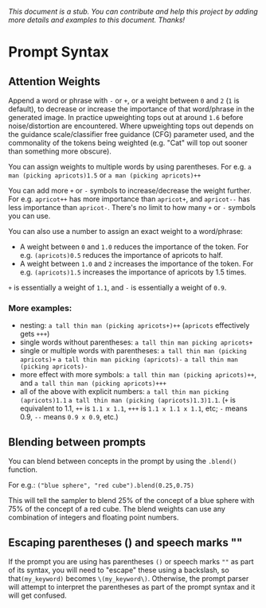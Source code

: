 *This document is a stub. You can contribute and help this project by adding more details and examples to this document. Thanks!*

# Prompt Syntax

## Attention Weights
Append a word or phrase with `-` or `+`, or a weight between `0` and `2` (`1` is default), to decrease or increase the 
importance of that word/phrase in the generated image. In practice upweighting tops out at around `1.6` before noise/distortion are encountered. Where upweighting tops out depends on the guidance scale/classifier free guidance (CFG) parameter used, and the commonality of the tokens being weighted (e.g. "Cat" will top out sooner than something more obscure).

You can assign weights to multiple words by using parentheses. For e.g. `a man (picking apricots)1.5` or `a man (picking apricots)++`

You can add more `+` or `-` symbols to increase/decrease the weight further. For e.g. `apricot++` has more importance than `apricot+`, and `apricot--` has less importance than `apricot-`. There's no limit to how many `+` or `-` symbols you can use.

You can also use a number to assign an exact weight to a word/phrase:
- A weight between `0` and `1.0` reduces the importance of the token. For e.g. `(apricots)0.5` reduces the importance of apricots to half.
- A weight between `1.0` and `2` increases the importance of the token. For e.g. `(apricots)1.5` increases the importance of apricots by 1.5 times.

`+` is essentially a weight of `1.1`, and `-` is essentially a weight of `0.9`.

### More examples:
- nesting: `a tall thin man (picking apricots+)++` (`apricots` effectively gets
  `+++`)
- single words without parentheses: `a tall thin man picking apricots+`
- single or multiple words with parentheses:
  `a tall thin man (picking apricots)+` `a tall thin man picking (apricots)-`
  `a tall thin man (picking apricots)-`
- more effect with more symbols: `a tall thin man (picking apricots)++`, and `a tall thin man (picking apricots)+++`
- all of the above with explicit numbers: `a tall thin man picking (apricots)1.1`
  `a tall thin man (picking (apricots)1.3)1.1`. (`+` is equivalent to 1.1, `++`
  is `1.1 x 1.1`, `+++` is `1.1 x 1.1 x 1.1`, etc; `-` means 0.9, `--` means `0.9 x 0.9`,
  etc.)

## Blending between prompts
You can blend between concepts in the prompt by using the `.blend()` function.

For e.g.: `("blue sphere", "red cube").blend(0.25,0.75)`

This will tell the sampler to blend 25% of the concept of a blue sphere with 75%
of the concept of a red cube. The blend weights can use any combination of
integers and floating point numbers.

## Escaping parentheses () and speech marks ""

If the prompt you are using has parentheses `()` or speech marks `""` as part of its
syntax, you will need to "escape" these using a backslash, so that`(my_keyword)`
becomes `\(my_keyword\)`. Otherwise, the prompt parser will attempt to interpret
the parentheses as part of the prompt syntax and it will get confused.
